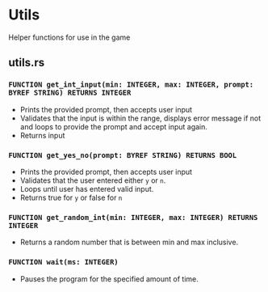 # Utils
Helper functions for use in the game

## utils.rs

### `FUNCTION get_int_input(min: INTEGER, max: INTEGER, prompt: BYREF STRING) RETURNS INTEGER`
* Prints the provided prompt, then accepts user input
* Validates that the input is within the range, displays error message if not and loops to provide the prompt and accept input again.
* Returns input

### `FUNCTION get_yes_no(prompt: BYREF STRING) RETURNS BOOL`
* Prints the provided prompt, then accepts user input
* Validates that the user entered either `y` or `n`.
* Loops until user has entered valid input.
* Returns true for `y` or false for `n`

### `FUNCTION get_random_int(min: INTEGER, max: INTEGER) RETURNS INTEGER`
* Returns a random number that is between min and max inclusive.

### `FUNCTION wait(ms: INTEGER)`
* Pauses the program for the specified amount of time.